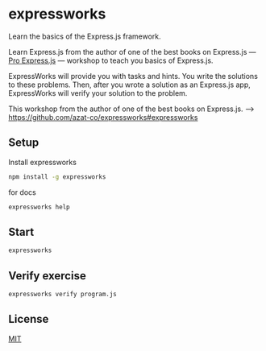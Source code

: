 # expressworks

Learn the basics of the Express.js framework.



Learn Express.js from the author of one of the best books on Express.js — [Pro Express.js](http://proexpressjs.com/) — workshop to teach you basics of Express.js.

ExpressWorks will provide you with tasks and hints. You write the solutions to these problems. Then, after you wrote a solution as an Express.js app, ExpressWorks will verify your solution to the problem.

This workshop from the author of one of the best books on Express.js. --> 
https://github.com/azat-co/expressworks#expressworks

## Setup

Install expressworks
```bash
npm install -g expressworks
```

for docs

```bash
expressworks help
```

## Start

```bash
expressworks
```

## Verify exercise

```bash
expressworks verify program.js
```

## License

[MIT](https://choosealicense.com/licenses/mit/)